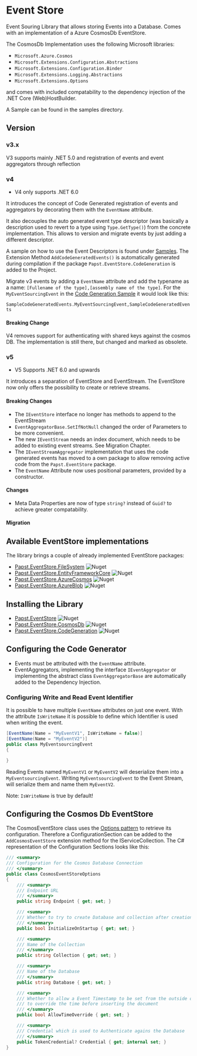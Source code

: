 # Event Store

Event Souring Library that allows storing Events into a Database.
Comes with an implementation of a Azure CosmosDb EventStore.

The CosmosDb Implementation uses the following Microsoft libraries:

- `Microsoft.Azure.Cosmos`
- `Microsoft.Extensions.Configuration.Abstractions`
- `Microsoft.Extensions.Configuration.Binder`
- `Microsoft.Extensions.Logging.Abstractions`
- `Microsoft.Extensions.Options`

and comes with included compatability to the dependency injection of the .NET Core (Web)HostBuilder.

A Sample can be found in the samples directory.

## Version

### v3.x

V3 supports mainly .NET 5.0 and registration of events and event aggregators through reflection

### v4

* V4 only supports .NET 6.0

It introduces the concept of Code Generated registration of events and aggregators by decorating them with the `EventName` attribute.

It also decouples the auto generated event type descriptor (was basically a description used to revert to a type using `Type.GetType()`) from the concrete implementation.
This allows to version and migrate events by just adding a different descriptor.

A sample on how to use the Event Descriptors is found under [Samples](samples/SampleCodeGeneratedEvents/Program.cs). The Extension Method `AddCodeGeneratedEvents()` is automatically generated during compilation if the package `Papst.EventStore.CodeGeneration` is added to the Project.

Migrate v3 events by adding a `EventName` attribute and add the typename as a name: `[Fullename of the type],[assembly name of the type]`.
For the `MyEventSourcingEvent` in the [Code Generation Sample](samples/SampleCodeGeneratedEvents/Program.cs) it would look like this:

`SampleCodeGeneratedEvents.MyEventSourcingEvent,SampleCodeGeneratedEvents`

#### Breaking Change

V4 removes support for authenticating with shared keys against the cosmos DB. The implementation is still there, but changed and marked as obsolete.

### v5

* V5 Supports .NET 6.0 and upwards

It introduces a separation of EventStore and EventStream. The EventStore now only offers the possibility to create or retrieve streams.

#### Breaking Changes

* The `IEventStore` interface no longer has methods to append to the EventStream
* `EventAggregatorBase.SetIfNotNull` changed the order of Parameters to be more convenient.
* The new `IEventStream` needs an index document, which needs to be added to existing event streams. See Migration Chapter.
* The `IEventStreamAggregator` implementation that uses the code generated events has moved to a own package to allow removing active code from the `Papst.EventStore` package.
* The `EventName` Attribute now uses positional parameters, provided by a constructor.

#### Changes

* Meta Data Properties are now of type `string?` instead of `Guid?` to achieve greater compatability.

#### Migration

## Available EventStore implementations

The library brings a couple of already implemented EventStore packages:

* [Papst.EventStore.FileSystem](https://www.nuget.org/packages/Papst.EventStore.FileSystem/) ![Nuget](https://img.shields.io/nuget/v/Papst.EventStore.FileSystem?style=plastic)
* [Papst.EventStore.EntityFrameworkCore](https://www.nuget.org/packages/Papst.EventStore.EntityFrameworkCore/) ![Nuget](https://img.shields.io/nuget/v/Papst.EventStore.EntityFrameworkCore?style=plastic)
* [Papst.EventStore.AzureCosmos](https://www.nuget.org/packages/Papst.EventStore.AzureCosmos/) ![Nuget](https://img.shields.io/nuget/v/Papst.EventStore.AzureCosmos?style=plastic)
* [Papst.EventStore.AzureBlob](https://www.nuget.org/packages/Papst.EventStore.AzureBlob/) ![Nuget](https://img.shields.io/nuget/v/Papst.EventStore.AzureBlob?style=plastic)

## Installing the Library

- [Papst.EventStore](https://www.nuget.org/packages/Papst.EventStore/) ![Nuget](https://img.shields.io/nuget/v/Papst.EventStore?style=plastic)
- [Papst.EventStore.CosmosDb](https://www.nuget.org/packages/Papst.EventStore.CosmosDb/) ![Nuget](https://img.shields.io/nuget/v/Papst.EventStore.CosmosDb?style=plastic)
- [Papst.EventStore.CodeGeneration](https://www.nuget.org/packages/Papst.EventStore.CodeGeneration/) ![Nuget](https://img.shields.io/nuget/v/Papst.EventStore.CodeGeneration?style=plastic)

## Configuring the Code Generator

- Events must be attributed with the `EventName` attribute.
- EventAggregators, implementing the interface `IEventAggregator` or implementing the abstract class `EventAggregatorBase` are automatically added to the Dependency Injection.

### Configuring Write and Read Event Identifier

It is possible to have multiple `EventName` attributes on just one event. With the attribute `IsWriteName` it is possible to define which Identifier is used when writing the event.
```csharp
[EventName(Name = "MyEventV1", IsWriteName = false)]
[EventName(Name = "MyEventV2")]
public class MyEventsourcingEvent 
{

}
```
Reading Events named `MyEventV1` or `MyEventV2` will deserialize them into a `MyEventsourcingEvent`.
Writing `MyEventsourcingEvent` to the Event Stream, will serialize them and name them `MyEventV2`.

Note: `IsWriteName` is true by default!

## Configuring the Cosmos Db EventStore

The CosmosEventStore class uses the [Options pattern](https://docs.microsoft.com/en-us/aspnet/core/fundamentals/configuration/options?view=aspnetcore-3.1) to retrieve its configuration.
Therefore a ConfigurationSection can be added to the `AddCosmosEventStore` extension method for the IServiceCollection.
The C# representation of the Configuration Sections looks like this:

```csharp
/// <summary>
/// Configuration for the Cosmos Database Connection
/// </summary>
public class CosmosEventStoreOptions
{
    /// <summary>
    /// Endpoint URL
    /// </summary>
    public string Endpoint { get; set; }

    /// <summary>
    /// Whether to try to create Database and collection after creation of the Client
    /// </summary>
    public bool InitializeOnStartup { get; set; }

    /// <summary>
    /// Name of the Collection
    /// </summary>
    public string Collection { get; set; }

    /// <summary>
    /// Name of the Database
    /// </summary>
    public string Database { get; set; }

    /// <summary>
    /// Whether to allow a Event Timestamp to be set from the outside or 
    /// to override the time before inserting the document
    /// </summary>
    public bool AllowTimeOverride { get; set; }

    /// <summary>
    /// Credential which is used to Authenticate agains the Database
    /// </summary>
    public TokenCredential? Credential { get; internal set; }
}
```
